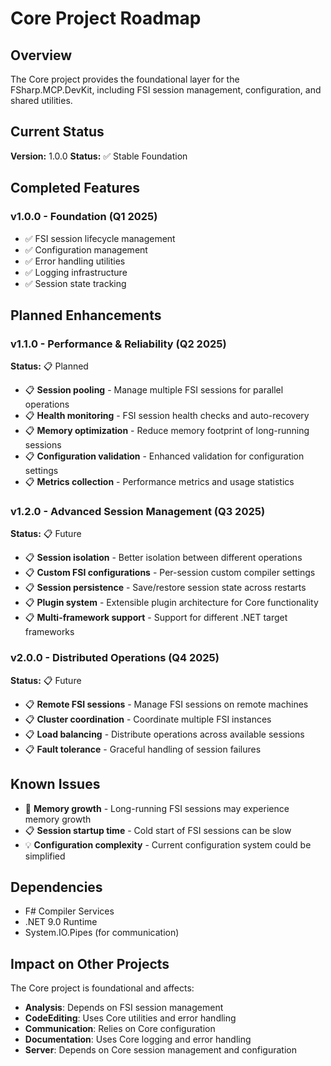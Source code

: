 # Core Project Roadmap

## Overview

The Core project provides the foundational layer for the FSharp.MCP.DevKit, including FSI session management, configuration, and shared utilities.

## Current Status

**Version:** 1.0.0
**Status:** ✅ Stable Foundation

## Completed Features

### v1.0.0 - Foundation (Q1 2025)
- ✅ FSI session lifecycle management
- ✅ Configuration management
- ✅ Error handling utilities
- ✅ Logging infrastructure
- ✅ Session state tracking

## Planned Enhancements

### v1.1.0 - Performance & Reliability (Q2 2025)
**Status:** 📋 Planned

- 📋 **Session pooling** - Manage multiple FSI sessions for parallel operations
- 📋 **Health monitoring** - FSI session health checks and auto-recovery
- 📋 **Memory optimization** - Reduce memory footprint of long-running sessions
- 📋 **Configuration validation** - Enhanced validation for configuration settings
- 📋 **Metrics collection** - Performance metrics and usage statistics

### v1.2.0 - Advanced Session Management (Q3 2025)
**Status:** 📋 Future

- 📋 **Session isolation** - Better isolation between different operations
- 📋 **Custom FSI configurations** - Per-session custom compiler settings
- 📋 **Session persistence** - Save/restore session state across restarts
- 📋 **Plugin system** - Extensible plugin architecture for Core functionality
- 📋 **Multi-framework support** - Support for different .NET target frameworks

### v2.0.0 - Distributed Operations (Q4 2025)
**Status:** 📋 Future

- 📋 **Remote FSI sessions** - Manage FSI sessions on remote machines
- 📋 **Cluster coordination** - Coordinate multiple FSI instances
- 📋 **Load balancing** - Distribute operations across available sessions
- 📋 **Fault tolerance** - Graceful handling of session failures

## Known Issues

- 🐛 **Memory growth** - Long-running FSI sessions may experience memory growth
- 📋 **Session startup time** - Cold start of FSI sessions can be slow
- 💡 **Configuration complexity** - Current configuration system could be simplified

## Dependencies

- F# Compiler Services
- .NET 9.0 Runtime
- System.IO.Pipes (for communication)

## Impact on Other Projects

The Core project is foundational and affects:
- **Analysis**: Depends on FSI session management
- **CodeEditing**: Uses Core utilities and error handling
- **Communication**: Relies on Core configuration
- **Documentation**: Uses Core logging and error handling
- **Server**: Depends on Core session management and configuration

